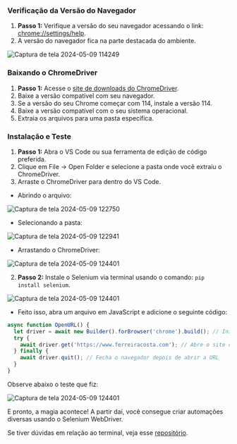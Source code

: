 ### Verificação da Versão do Navegador

1. **Passo 1:** Verifique a versão do seu navegador acessando o link: [chrome://settings/help](chrome://settings/help).
2. A versão do navegador fica na parte destacada do ambiente.

![Captura de tela 2024-05-09 114249](https://github.com/cleibsonsilva94/Test.js/assets/156372072/2afae646-ded9-4f9f-b66a-6e08c488dbc7)

### Baixando o ChromeDriver

1. **Passo 1:** Acesse o [site de downloads do ChromeDriver](https://chromedriver.chromium.org/downloads).
2. Baixe a versão compatível com seu navegador.
3. Se a versão do seu Chrome começar com 114, instale a versão 114.
4. Baixe a versão compatível com o seu sistema operacional.
5. Extraia os arquivos para uma pasta específica.

### Instalação e Teste

1. **Passo 1:** Abra o VS Code ou sua ferramenta de edição de código preferida.
2. Clique em File -> Open Folder e selecione a pasta onde você extraiu o ChromeDriver.
3. Arraste o ChromeDriver para dentro do VS Code.

- Abrindo o arquivo:

![Captura de tela 2024-05-09 122750](https://github.com/cleibsonsilva94/Test.js/assets/156372072/e0af4235-1161-4080-bc5e-c6924b78c889)

- Selecionando a pasta:

![Captura de tela 2024-05-09 122941](https://github.com/cleibsonsilva94/Test.js/assets/156372072/50dd67e6-8b4b-4cd9-bc3c-549aab6c6a9f)

- Arrastando o ChromeDriver:

![Captura de tela 2024-05-09 124401](https://github.com/cleibsonsilva94/Test.js/assets/156372072/9426a441-cd73-4bb7-9fad-3b27c281d7a9)

2. **Passo 2:** Instale o Selenium via terminal usando o comando: `pip install selenium`.

![Captura de tela 2024-05-09 124401](https://github.com/cleibsonsilva94/Test.js/assets/156372072/5ba4bf70-99e7-4486-90bc-1eca900c4191)

- Feito isso, abra um arquivo em JavaScript e adicione o seguinte código:

```javascript
async function OpenURL() {
  let driver = await new Builder().forBrowser('chrome').build(); // Inicia uma instância do navegador Chrome
  try {
    await driver.get('https://www.ferreiracosta.com'); // Abre o site com a URL indicada
  } finally {
    await driver.quit(); // Fecha o navegador depois de abrir a URL
  }
}
```
Observe abaixo o teste que fiz:

![Captura de tela 2024-05-09 124401](https://github.com/cleibsonsilva94/Test.js/assets/156372072/e34e4964-f719-430c-9f62-820fb29753a4)

E pronto, a magia acontece! A partir daí, você consegue criar automações diversas usando o Selenium WebDriver.

Se tiver dúvidas em relação ao terminal, veja esse [repositório](https://github.com/cleibsonsilva94/DiaryOfAnApprentice01/blob/main/O%20que%20%C3%A9%20o%20terminal%3F.md).
